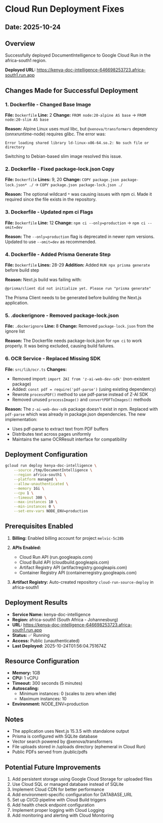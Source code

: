 # Cloud Run Deployment Fixes

## Date: 2025-10-24

## Overview
Successfully deployed DocumentIntelligence to Google Cloud Run in the africa-south1 region.

**Deployed URL:** https://kenya-doc-intelligence-646698253723.africa-south1.run.app

## Changes Made for Successful Deployment

### 1. Dockerfile - Changed Base Image
**File:** `Dockerfile`
**Line:** 2
**Change:** `FROM node:20-alpine AS base` → `FROM node:20-slim AS base`

**Reason:** Alpine Linux uses musl libc, but `@xenova/transformers` dependency (onnxruntime-node) requires glibc. The error was:
```
Error loading shared library ld-linux-x86-64.so.2: No such file or directory
```
Switching to Debian-based slim image resolved this issue.

### 2. Dockerfile - Fixed package-lock.json Copy
**File:** `Dockerfile`
**Lines:** 9, 20
**Change:** `COPY package.json package-lock.json* ./` → `COPY package.json package-lock.json ./`

**Reason:** The optional wildcard `*` was causing issues with npm ci. Made it required since the file exists in the repository.

### 3. Dockerfile - Updated npm ci Flags
**File:** `Dockerfile`
**Line:** 12
**Change:** `npm ci --only=production` → `npm ci --omit=dev`

**Reason:** The `--only=production` flag is deprecated in newer npm versions. Updated to use `--omit=dev` as recommended.

### 4. Dockerfile - Added Prisma Generate Step
**File:** `Dockerfile`
**Lines:** 28-29
**Addition:** Added `RUN npx prisma generate` before build step

**Reason:** Next.js build was failing with:
```
@prisma/client did not initialize yet. Please run "prisma generate"
```
The Prisma Client needs to be generated before building the Next.js application.

### 5. .dockerignore - Removed package-lock.json
**File:** `.dockerignore`
**Line:** 8
**Change:** Removed `package-lock.json` from the ignore list

**Reason:** The Dockerfile needs package-lock.json for `npm ci` to work properly. It was being excluded, causing build failures.

### 6. OCR Service - Replaced Missing SDK
**File:** `src/lib/ocr.ts`
**Changes:**
- Removed import: `import ZAI from 'z-ai-web-dev-sdk'` (non-existent package)
- Added: `const pdf = require('pdf-parse')` (using existing dependency)
- Rewrote `processPDF()` method to use pdf-parse instead of Z-AI SDK
- Removed unused `processImage()` and `convertPDFToImages()` methods

**Reason:** The `z-ai-web-dev-sdk` package doesn't exist in npm. Replaced with `pdf-parse` which was already in package.json dependencies. The new implementation:
- Uses pdf-parse to extract text from PDF buffers
- Distributes text across pages uniformly
- Maintains the same OCRResult interface for compatibility

## Deployment Configuration

```bash
gcloud run deploy kenya-doc-intelligence \
    --source /tmp/DocumentIntelligence \
    --region africa-south1 \
    --platform managed \
    --allow-unauthenticated \
    --memory 1Gi \
    --cpu 1 \
    --timeout 300 \
    --max-instances 10 \
    --min-instances 0 \
    --set-env-vars NODE_ENV=production
```

## Prerequisites Enabled

1. **Billing:** Enabled billing account for project `melvic-5c28b`
2. **APIs Enabled:**
   - Cloud Run API (run.googleapis.com)
   - Cloud Build API (cloudbuild.googleapis.com)
   - Artifact Registry API (artifactregistry.googleapis.com)
   - Container Registry API (containerregistry.googleapis.com)

3. **Artifact Registry:** Auto-created repository `cloud-run-source-deploy` in africa-south1

## Deployment Results

- **Service Name:** kenya-doc-intelligence
- **Region:** africa-south1 (South Africa - Johannesburg)
- **URL:** https://kenya-doc-intelligence-646698253723.africa-south1.run.app
- **Status:** ✅ Running
- **Access:** Public (unauthenticated)
- **Last Deployed:** 2025-10-24T01:56:04.751674Z

## Resource Configuration

- **Memory:** 1GB
- **CPU:** 1 vCPU
- **Timeout:** 300 seconds (5 minutes)
- **Autoscaling:**
  - Minimum instances: 0 (scales to zero when idle)
  - Maximum instances: 10
- **Environment:** NODE_ENV=production

## Notes

- The application uses Next.js 15.3.5 with standalone output
- Prisma is configured with SQLite database
- Vector search powered by @xenova/transformers
- File uploads stored in /uploads directory (ephemeral in Cloud Run)
- Public PDFs served from /public/pdfs

## Potential Future Improvements

1. Add persistent storage using Google Cloud Storage for uploaded files
2. Use Cloud SQL or managed database instead of SQLite
3. Implement Cloud CDN for better performance
4. Add environment-specific configuration for DATABASE_URL
5. Set up CI/CD pipeline with Cloud Build triggers
6. Add health check endpoint configuration
7. Implement proper logging with Cloud Logging
8. Add monitoring and alerting with Cloud Monitoring
